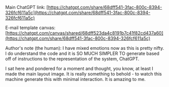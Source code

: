 Main ChatGPT link: [https://chatgpt.com/share/68dff541-3fac-800c-8394-326fcf611a5c](https://chatgpt.com/share/68dff541-3fac-800c-8394-326fcf611a5c)

E-mail template canvas: [https://chatgpt.com/canvas/shared/68dff523da4c8191b7c41f82cd437a60](https://chatgpt.com/share/68dff541-3fac-800c-8394-326fcf611a5c)

Author's note (the human): I have mixed emotions now as this is pretty nifty. I do understand the code and it is SO MUCH SIMPLER TO generate based off of instructions to the representation of the system, ChatGPT.

I sat here and pondered for a moment and thought, you know, at least I made the main layout image. It is really something to behold - to watch this machine generate this with minimal interaction. It is amazing to me.
